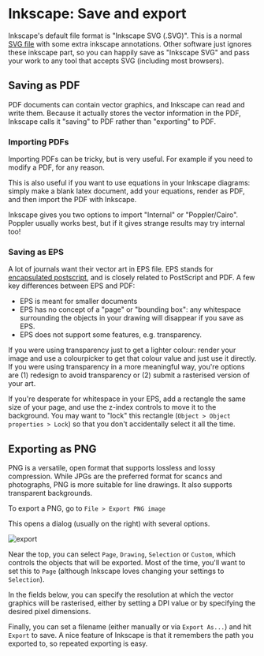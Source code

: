 # Inkscape: Save and export

Inkscape's default file format is "Inkscape SVG (.SVG)".
This is a normal [SVG file](https://en.wikipedia.org/wiki/Scalable_Vector_Graphics) with some extra inkscape annotations.
Other software just ignores these inkscape part, so you can happily save as "Inkscape SVG" and pass your work to any tool that accepts SVG (including most browsers).

## Saving as PDF

PDF documents can contain vector graphics, and Inkscape can read and write them.
Because it actually stores the vector information in the PDF, Inkscape calls it "saving" to PDF rather than "exporting" to PDF.

### Importing PDFs

Importing PDFs can be tricky, but is very useful.
For example if you need to modify a PDF, for any reason.

This is also useful if you want to use equations in your Inkscape diagrams: simply make a blank latex document, add your equations, render as PDF, and then import the PDF with Inkscape.

Inkscape gives you two options to import "Internal" or "Poppler/Cairo".
Poppler usually works best, but if it gives strange results may try internal too!

### Saving as EPS

A lot of journals want their vector art in EPS file. 
EPS stands for [encapsulated postscript](https://en.wikipedia.org/wiki/Encapsulated_PostScript), and is closely related to PostScript and PDF.
A few key differences between EPS and PDF:

- EPS is meant for smaller documents
- EPS has no concept of a "page" or "bounding box": any whitespace surrounding the objects in your drawing will disappear if you save as EPS.
- EPS does not support some features, e.g. transparency.

If you were using transparency just to get a lighter colour: render your image and use a colourpicker to get that colour value and just use it directly.
If you were using transparency in a more meaningful way, you're options are (1) redesign to avoid transparency or (2) submit a rasterised version of your art.

If you're desperate for whitespace in your EPS, add a rectangle the same size of your page, and use the z-index controls to move it to the background.
You may want to "lock" this rectangle (`Object > Object properties > Lock`) so that you don't accidentally select it all the time.

## Exporting as PNG

PNG is a versatile, open format that supports lossless and lossy compression.
While JPGs are the preferred format for scancs and photographs, PNG is more suitable for line drawings.
It also supports transparent backgrounds.

To export a PNG, go to `File > Export PNG image`

This opens a dialog (usually on the right) with several options.

![export](./figures-2/export.png')

Near the top, you can select `Page`, `Drawing`, `Selection` or `Custom`, which controls the objects that will be exported.
Most of the time, you'll want to set this to `Page` (although Inkscape loves changing your settings to `Selection`).

In the fields below, you can specify the resolution at which the vector graphics will be rasterised, either by setting a DPI value or by specifying the desired pixel dimensions.

Finally, you can set a filename (either manually or via `Export As...`) and hit `Export` to save.
A nice feature of Inkscape is that it remembers the path you exported to, so repeated exporting is easy.
